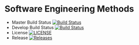 # Software Engineering Methods

- Master Build Status [![Build Status](https://travis-ci.org/kaunghtet-kyaw/sem.svg?branch=master)](https://travis-ci.org/kaunghtet-kyaw/sem)
- Develop Build Status [![Build Status](https://travis-ci.org/kaunghtet-kyaw/sem.svg?branch=develop)](https://travis-ci.org/kaunghtet-kyaw/sem)
- License [![LICENSE](https://img.shields.io/github/license/kaunghtet-kyaw/sem.svg?style=flat-square)](https://github.com/kaunghtet-kyaw/sem/blob/master/LICENSE)
- Release [![Releases](https://img.shields.io/github/release/kaunghtet-kyaw/sem/all.svg?style=flat-square)](https://github.com/kaunghtet-kyaw/sem/releases)
